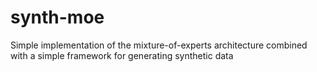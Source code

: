 # synth-moe
Simple implementation of the mixture-of-experts architecture combined with a simple framework for generating synthetic data
